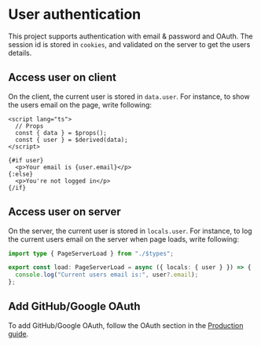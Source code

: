 # User authentication

This project supports authentication with email & password and OAuth.
The session id is stored in `cookies`, and validated on the server to get the users details.

## Access user on client

On the client, the current user is stored in `data.user`.
For instance, to show the users email on the page, write following:

```svelte
<script lang="ts">
  // Props
  const { data } = $props();
  const { user } = $derived(data);
</script>

{#if user}
  <p>Your email is {user.email}</p>
{:else}
  <p>You're not logged in</p>
{/if}
```

## Access user on server

On the server, the current user is stored in `locals.user`.
For instance, to log the current users email on the server when page loads, write following:

```ts
import type { PageServerLoad } from "./$types";

export const load: PageServerLoad = async ({ locals: { user } }) => {
  console.log("Current users email is:", user?.email);
};
```

## Add GitHub/Google OAuth

To add GitHub/Google OAuth, follow the OAuth section in the [Production guide](../1-tutorials/2-production.md#add-googlegithub-oauth).
